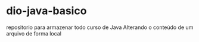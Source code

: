 # dio-java-basico
repositorio para armazenar todo curso de Java
Alterando o conteúdo de um arquivo de forma local

